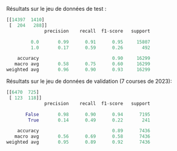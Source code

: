 Résultats sur le jeu de données de test :
```python
[[14397  1410]
 [  204   288]]
              precision    recall  f1-score   support

         0.0       0.99      0.91      0.95     15807
         1.0       0.17      0.59      0.26       492

    accuracy                           0.90     16299
   macro avg       0.58      0.75      0.60     16299
weighted avg       0.96      0.90      0.93     16299
```
Résultats sur le jeu de données de validation (7 courses de 2023):
```python
[[6470  725]
 [ 123  118]]
              precision    recall  f1-score   support

       False       0.98      0.90      0.94      7195
        True       0.14      0.49      0.22       241

    accuracy                           0.89      7436
   macro avg       0.56      0.69      0.58      7436
weighted avg       0.95      0.89      0.92      7436
```